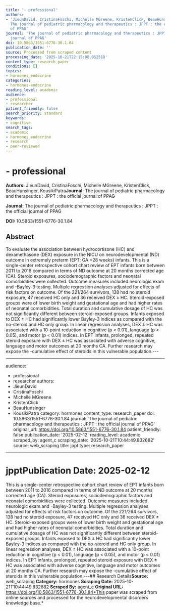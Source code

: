 ```yaml
---
title: '- professional'
authors:
- 'JieunDavid, CristinaFoschi, Michelle MGreene, KristenClick, BeauHunsinger, KousikiPatra**Journal:**
  The journal of pediatric pharmacology and therapeutics : JPPT : the official journal
  of PPAG'
journal: 'The journal of pediatric pharmacology and therapeutics : JPPT : the official
  journal of PPAG'
doi: 10.5863/1551-6776-30.1.84
publication_date: ''
source: Processed from scraped content
processing_date: '2025-10-21T22:15:08.052518'
content_type: research_paper
conditions: []
topics:
- hormones_endocrine
categories:
- hormones-endocrine
reading_level: academic
audience:
- professional
- researcher
patient_friendly: false
search_priority: standard
keywords:
- cognitive
search_tags:
- academic
- hormones_endocrine
- research
- peer-reviewed
---
```


# - professional

**Authors:** JieunDavid, CristinaFoschi, Michelle MGreene, KristenClick, BeauHunsinger, KousikiPatra**Journal:** The journal of pediatric pharmacology and therapeutics : JPPT : the official journal of PPAG

**Journal:** The journal of pediatric pharmacology and therapeutics : JPPT : the official journal of PPAG

**DOI:** 10.5863/1551-6776-30.1.84

## Abstract

To evaluate the association between hydrocortisone (HC) and dexamethasone (DEX) exposure in the NICU on neurodevelopmental (ND) outcome in extremely preterm (EPT; GA <28 weeks) infants.
This is a single-center retrospective cohort chart review of EPT infants born between 2011 to 2016 compared in terms of ND outcome at 20 months corrected age (CA). Steroid exposures, sociodemographic factors and neonatal comorbidities were collected. Outcome measures included neurologic exam and -Bayley-3 testing. Multiple regression analyses adjusted for effects of risk factors on outcome.
Of the 221/264 survivors, 138 had no steroid exposure, 47 received HC only and 36 received DEX ± HC. Steroid-exposed groups were of lower birth weight and gestational age and had higher rates of neonatal comorbidities. Total duration and cumulative dosage of HC was not significantly different between steroid-exposed groups. Infants exposed to DEX ± HC had significantly lower Bayley-3 indices as compared with the no-steroid and HC only group. In linear regression analyses, DEX ± HC was associated with a 10-point reduction in cognitive (p < 0.01), language (p < 0.05), and motor (p < 0.01) indices.
In EPT infants, prolonged, repeated steroid exposure with DEX ± HC was associated with adverse cognitive, language and motor outcomes at 20 months CA. Further research may expose the -cumulative effect of steroids in this vulnerable population.---

---
audience:
- professional
- researcher
authors:
- JieunDavid
- CristinaFoschi
- Michelle MGreene
- KristenClick
- BeauHunsinger
- KousikiPatra
category: hormones
content_type: research_paper
doi: 10.5863/1551-6776-30.1.84
journal: 'The journal of pediatric pharmacology and therapeutics : JPPT : the official
journal of PPAG'
original_url: https://doi.org/10.5863/1551-6776-30.1.84
patient_friendly: false
publication_date: '2025-02-12'
reading_level: academic
scraped_by: agent_c
scraping_date: '2025-10-21T10:44:49.832682'
source: web_scraping
title: jppt
type: research_paper
---
# jppt**Publication Date:** 2025-02-12
This is a single-center retrospective cohort chart review of EPT infants born between 2011 to 2016 compared in terms of ND outcome at 20 months corrected age (CA). Steroid exposures, sociodemographic factors and neonatal comorbidities were collected. Outcome measures included neurologic exam and -Bayley-3 testing. Multiple regression analyses adjusted for effects of risk factors on outcome.
Of the 221/264 survivors, 138 had no steroid exposure, 47 received HC only and 36 received DEX ± HC. Steroid-exposed groups were of lower birth weight and gestational age and had higher rates of neonatal comorbidities. Total duration and cumulative dosage of HC was not significantly different between steroid-exposed groups. Infants exposed to DEX ± HC had significantly lower Bayley-3 indices as compared with the no-steroid and HC only group. In linear regression analyses, DEX ± HC was associated with a 10-point reduction in cognitive (p < 0.01), language (p < 0.05), and motor (p < 0.01) indices.
In EPT infants, prolonged, repeated steroid exposure with DEX ± HC was associated with adverse cognitive, language and motor outcomes at 20 months CA. Further research may expose the -cumulative effect of steroids in this vulnerable population.---## Research Details**Source:** web_scraping
**Category:** hormones
**Scraping Date:** 2025-10-21T10:44:49.832682
**Scraped By:** agent_c
**Original URL:** https://doi.org/10.5863/1551-6776-30.1.84*This paper was scraped from online sources and processed for the neurodevelopmental disorders knowledge base.*